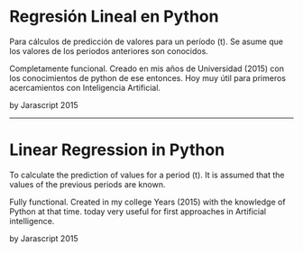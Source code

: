 # Regresión Lineal en Python 

Para cálculos de predicción de valores para un período (t).
Se asume que los valores de los periodos anteriores son conocidos.

Completamente funcional. Creado en mis años de Universidad (2015) con los conocimientos de python de ese entonces. 
Hoy muy útil para primeros acercamientos con Inteligencia Artificial.

by Jarascript 2015

-----------------------------

# Linear Regression in Python

To calculate the prediction of values for a period (t). 
It is assumed that the values of the previous periods are known.

Fully functional. Created in my college Years (2015) with the knowledge of Python at that time. 
today very useful for first approaches in Artificial intelligence.

by Jarascript 2015
